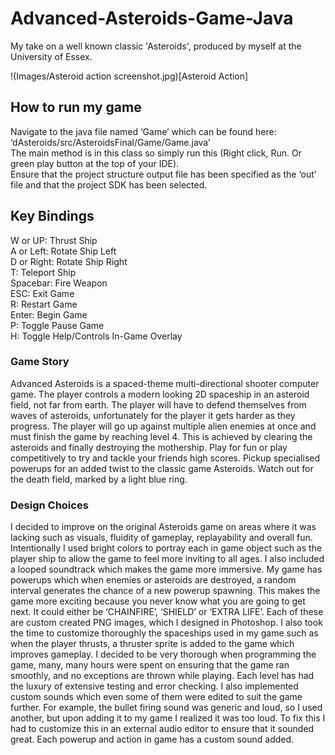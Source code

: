 # Advanced-Asteroids-Game-Java

My take on a well known classic 'Asteroids', produced by myself at the University of Essex.  

!(Images/Asteroid action screenshot.jpg)[Asteroid Action]


## How to run my game
Navigate to the java file named ‘Game’ which can be found here:  ‘dAsteroids/src/AsteroidsFinal/Game/Game.java’  
The main method is in this class so simply run this (Right click, Run. Or green play button at the top of your IDE).  
Ensure that the project structure output file has been specified as the ‘out’ file and that the project SDK has been selected. 

## Key Bindings
W or UP: Thrust Ship  
A or Left: Rotate Ship Left  
D or Right: Rotate Ship Right  
T: Teleport Ship  
Spacebar: Fire Weapon  
ESC: Exit Game  
R: Restart Game  
Enter: Begin Game  
P: Toggle Pause Game  
H: Toggle Help/Controls In-Game Overlay 

### Game Story  
Advanced Asteroids is a spaced-theme multi-directional shooter computer game. The player controls a modern looking 2D spaceship in an asteroid field, not far from earth. The player will have to defend themselves from waves of asteroids, unfortunately for the player it gets harder as they progress. The player will go up against multiple alien enemies at once and must finish the game by reaching level 4. This is achieved by clearing the asteroids and finally destroying the mothership. Play for fun or play competitively to try and tackle your friends high scores. Pickup specialised powerups for an added twist to the classic game Asteroids. Watch out for the death field, marked by a light blue ring.

### Design Choices  
I decided to improve on the original Asteroids game on areas where it was lacking such as visuals, fluidity of gameplay, replayability and overall fun. Intentionally I used bright colors to portray each in game object such as the player ship to allow the game to feel more inviting to all ages. I also included a looped soundtrack which makes the game more immersive.  My game has powerups which when enemies or asteroids are destroyed, a random interval generates the chance of a new powerup spawning. This makes the game more exciting because you never know what you are going to get next. It could either be ‘CHAINFIRE’, ‘SHIELD’ or ‘EXTRA LIFE’. Each of these are custom created PNG images, which I designed in Photoshop. I also took the time to customize thoroughly the spaceships used in my game such as when the player thrusts, a thruster sprite is added to the game which improves gameplay. I decided to be very thorough when programming the game, 
many, many hours were spent on ensuring that the game ran smoothly, and no exceptions are thrown while playing. Each level has had the luxury of extensive testing and error checking.  I also implemented custom sounds which even some of them were edited to suit the game further. For example, the bullet firing sound was generic and loud, so I used another, but upon adding it to my game I realized it was too loud. To fix this I had to customize this in an external audio editor to ensure that it sounded great. Each powerup and action in game has a custom sound added. 
